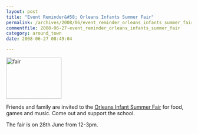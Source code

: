 ```yaml
---
layout: post
title: "Event Reminder&#58; Orleans Infants Summer Fair"
permalink: /archives/2008/06/event_reminder_orleans_infants_summer_fair.html
commentfile: 2008-06-27-event_reminder_orleans_infants_summer_fair
category: around_town
date: 2008-06-27 08:49:04

---
```


<a href="/assets/images/2008/coconut_shy.jpg"><img src="/assets/images/2008/coconut_shy-thumb.jpg" width="150" height="112" alt="fair" class="photo right" /></a>

Friends and family are invited to the [Orleans Infant Summer Fair](/event/fair/200705141888) for food, games and music. Come out and support the school.

The fair is on 28th June from 12-3pm.
